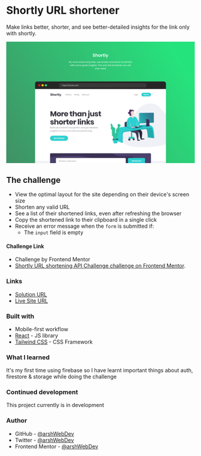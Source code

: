 # Shortly URL shortener

Make links better, shorter, and see better-detailed insights for the link only with shortly.

![](./public/preview.png)

## The challenge

- View the optimal layout for the site depending on their device's screen size
- Shorten any valid URL
- See a list of their shortened links, even after refreshing the browser
- Copy the shortened link to their clipboard in a single click
- Receive an error message when the `form` is submitted if:
  - The `input` field is empty

#### Challenge Link
- Challenge by Frontend Mentor
- [Shortly URL shortening API Challenge challenge on Frontend Mentor](https://www.frontendmentor.io/challenges/url-shortening-api-landing-page-2ce3ob-G).

### Links

- [Solution URL](https://url-shortner-two-tau.vercel.app)
- [Live Site URL](https://www.frontendmentor.io/solutions/url-shortener-api-landing-page-SJpmbvEB5)

### Built with

- Mobile-first workflow
- [React](https://reactjs.org/) - JS library
- [Tailwind CSS](https://tailwindcss.com) - CSS Framework

### What I learned

It's my first time using firebase so I have learnt important things about auth, firestore & storage while doing the challenge

### Continued development

This project currently is in development

### Author

- GitHub - [@arshWebDev](https://github.com/arshWebDev)
- Twitter - [@arshWebDev](https://www.twitter.com/arshWebDev)
- Frontend Mentor - [@arshWebDev](https://www.frontendmentor.io/profile/arshWebDev)
